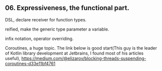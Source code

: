 ## 06. Expressiveness, the functional part.

DSL, declare receiver for function types.

reified, make the generic type parameter a variable.

infix notation, operator overriding.

Coroutines, a huge topic. The link below is good start(This guy is the leader of Kotlin library development at Jetbrains, I found most of his articles useful),
https://medium.com/@elizarov/blocking-threads-suspending-coroutines-d33e11bf4761

